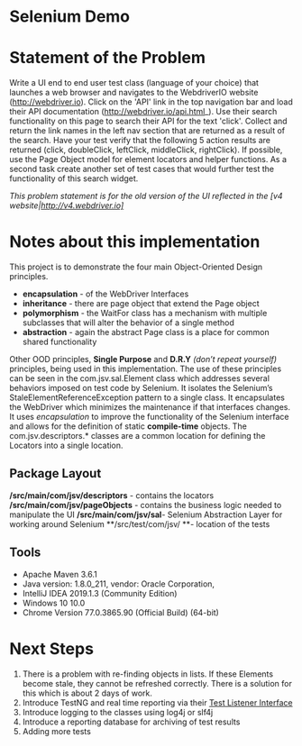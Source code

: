 Selenium Demo
=============

Statement of the Problem
=====================
Write a UI end to end user test class (language of your choice) that launches a web browser and navigates to the WebdriverIO website (http://webdriver.io). Click on the 'API' link in the top navigation bar and load their API documentation (http://webdriver.io/api.html_). Use their search functionality on this page to search their API for the text 'click'. Collect and return the link names in the left nav section that are returned as a result of the search. Have your test verify that the following 5 action results are returned (click, doubleClick, leftClick, middleClick, rightClick). If possible, use the Page Object model for element locators and helper functions.
As a second task create another set of test cases that would further test the functionality of this search widget.

_This problem statement is for the old version of the UI reflected in the [v4 website|http://v4.webdriver.io]_

Notes about this implementation
===============================
This project is to demonstrate the four main Object-Oriented Design principles.  
* <b>encapsulation</b> - of the WebDriver Interfaces
* <b>inheritance</b> - there are page object that extend the Page object 
* <b>polymorphism</b> - the WaitFor class has a mechanism with multiple subclasses that will alter the behavior of a single method
* <b>abstraction</b>  - again the abstract Page class is a place for common shared functionality

Other OOD principles, **Single Purpose** and **D.R.Y** _(don’t repeat yourself)_ principles, being used in this implementation. The use of these principles can be seen in the com.jsv.sal.Element class which addresses several behaviors imposed on test code by Selenium. It isolates the Selenium’s StaleElementReferenceException pattern to a single class.   It encapsulates the WebDriver which minimizes the maintenance if that interfaces changes.  It uses _encapsulation_ to improve the functionality of the Selenium interface and allows for the definition of static **compile-time** objects. The com.jsv.descriptors.* classes are a common location for defining the Locators into a single location.   


## Package Layout
**/src/main/com/jsv/descriptors** - contains the locators
**/src/main/com/jsv/pageObjects** - contains the business logic needed to manipulate the UI
**/src/main/com/jsv/sal**- Selenium Abstraction Layer for working around Selenium
**/src/test/com/jsv/ **- location of the tests

## Tools
* Apache Maven 3.6.1
* Java version: 1.8.0_211, vendor: Oracle Corporation,
* IntelliJ IDEA 2019.1.3 (Community Edition)
* Windows 10 10.0
* Chrome Version 77.0.3865.90 (Official Build) (64-bit)

Next Steps
===================
1. There is a problem with re-finding objects in lists.  If these Elements become stale, they cannot be refreshed correctly.  There is a solution for this which is about 2 days of work.
2. Introduce TestNG and real time reporting via their [Test Listener Interface](http://javadox.com/org.testng/testng/6.8/org/testng/ITestListener.html)
3. Introduce logging to the classes using log4j or slf4j
4. Introduce a reporting database for archiving of test results
5. Adding more tests
